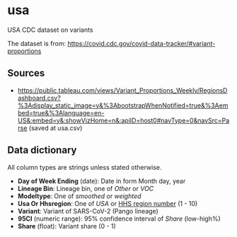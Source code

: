 # usa

USA CDC dataset on variants

The dataset is from:
https://covid.cdc.gov/covid-data-tracker/#variant-proportions

## Sources

* https://public.tableau.com/views/Variant_Proportions_Weekly/RegionsDashboard.csv?%3Adisplay_static_image=y&%3AbootstrapWhenNotified=true&%3Aembed=true&%3Alanguage=en-US&:embed=y&:showVizHome=n&:apiID=host0#navType=0&navSrc=Parse
  (saved at usa.csv)

## Data dictionary

All column types are strings unless stated otherwise.

* **Day of Week Ending** (date): Date in form Month day, year
* **Lineage Bin**: Lineage bin, one of *Other* or *VOC*
* **Modeltype**: One of *smoothed* or *weighted*
* **Usa Or Hhsregion**: One of *USA* or [HHS region number](https://www.hhs.gov/about/agencies/iea/regional-offices/index.html) (1 - 10)
* **Variant**: Variant of SARS-CoV-2 (Pango lineage)
* **95CI** (numeric range): 95% confidence interval of *Share* (low-high%)
* **Share** (float): Variant share (0 - 1)
